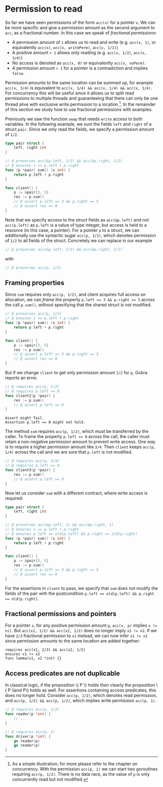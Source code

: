 # Permission to read

So far we have seen permissions of the form `acc(x)` for a pointer `x`.
We can be more specific and give a permission amount as the second argument to `acc`, as a fractional number.
In this case we speak of _fractional permissions_:
- A permission amount of `1` allows us to read and write (e.g. `acc(x, 1)`, or equivalently `acc(x)`, `acc(x, writePerm)`, `acc(x, 1/1)`)
- A positive amount `< 1` allows only reading (e.g. `acc(x, 1/2)`, `acc(x, 3/4)`)
- No access is denoted as `acc(x, 0)` or equivalently `acc(x, noPerm)`.
- A permission amount `> 1` for a pointer is a contradiction and implies `false`. <!-- not for predicates -->

Permission amounts to the same location can be summed up, for example `acc(x, 3/4)` is equivalent to `acc(x, 1/4) && acc(x, 1/4) && acc(x, 1/4)`.
For concurrency this will be useful since it allows us to split read permissions to multiple threads and guaranteeing that there can only be one thread alive with exclusive write permission to a location [^1].
In the remainder of this section we study how to use fractional permissions with examples.

Previously we saw the function `swap` that needs `write` access to both variables.
In the following example, we sum the fields `left` and `right` of a struct `pair`.
Since we only read the fields, we specify a permission amount of `1/2`.
``` go
type pair struct {
	left, right int
}

// @ preserves acc(&p.left, 1/2) && acc(&p.right, 1/2)
// @ ensures s == p.left + p.right
func (p *pair) sum() (s int) {
	return p.left + p.right
}

func client() {
	p := &pair{3, 5}
	res := p.sum()
	// @ assert p.left == 3 && p.right == 5
	// @ assert res == 8
}
```

Note that we specify access to the struct fields as `acc(&p.left)` and not `acc(p.left)` as `p.left` is a value of type integer, but access is held to a resource (in this case, a pointer).
For a pointer `p` to a struct, we can additionally use the syntactic sugar `acc(p, 1/2)`,
which denotes permission of `1/2` to all fields of the struct.
Concretely we can replace in our example
``` go
// @ preserves acc(&p.left, 1/2) && acc(&p.right, 1/2)`
```
with
``` go
// @ preserves acc(p, 1/2)
```

## Framing properties
<!-- Forgetting the second postcondition, functions like `dangerousSum` could satisfy this specification: -->
<!-- ``` go -->
<!-- // @ preserves acc(&p.left) && acc(&p.right) -->
<!-- // @ ensures s == p.left + p.right -->
<!-- func (p *pair) dangerousSum() (s int) { -->
<!--     p.left, p.right = 0, 0 -->
<!-- 	return 0 -->
<!-- } -->
<!-- ``` -->

Since `sum` requires only `acc(p, 1/2)`, and client acquires full access on allocation,
we can _frame_ the property `p.left == 3 && p.right == 5` across the call `p.sum()`, without specifying that the shared struct is not modified.
``` go
// @ preserves acc(p, 1/2)
// @ ensures s == p.left + p.right
func (p *pair) sum() (s int) {
	return p.left + p.right
}

func client() {
	p := &pair{3, 5}
	res := p.sum()
	// @ assert p.left == 3 && p.right == 5
	// @ assert res == 8
}
```
But if we change `client` to get only permission amount `1/2` for `p`, Gobra reports an error.
``` go
// @ requires acc(p, 1/2)
// @ requires p.left == 0
func client2(p *pair) {
	res := p.sum()
	// @ assert p.left == 0
}
```
``` text
Assert might fail. 
Assertion p.left == 0 might not hold.
```

The method `sum` requires `acc(p, 1/2)`, which must be transferred by the caller.
To frame the property `p.left == 0` across the call, the caller must retain a non-negative permission amount to prevent write access.
One way is to require a higher permission amount like `3/4`.
Then `client` keeps `acc(p, 1/4)` across the call and we are sure that `p.left` is not modified.
``` go
// @ requires acc(p, 3/4)
// @ requires p.left == 0
func client3(p *pair) {
	res := p.sum()
	// @ assert p.left == 0
}
```

Now let us consider `sum` with a different contract, where write access is required:
``` go
type pair struct {
	left, right int
}

// @ preserves acc(&p.left, 1) && acc(&p.right, 1)
// @ ensures s == p.left + p.right
// @ ensures p.left == old(p.left) && p.right == old(p.right)
func (p *pair) sum() (s int) {
	return p.left + p.right
}

func client() {
	p := &pair{3, 5}
	res := p.sum()
	// @ assert p.left == 3 && p.right == 5
	// @ assert res == 8
}
```
For the assertions in `client` to pass, we specify that `sum` does not modify the fields of the pair
with the postcondition `p.left == old(p.left) && p.right == old(p.right)`.

## Fractional permissions and pointers
For a pointer `x`, for any positive permission amount `p`, `acc(x, p)` implies `x != nil`.
But `acc(x1, 1/2) && acc(x2, 1/2)` does no longer imply `x1 != x2`.
If we have `2/3` fractional permission to `x1` instead, we can now infer `x1 != x2` 
since permission amounts to the same location are added together:
``` gobra
requires acc(x1, 2/3) && acc(x2, 1/2)
ensures x1 != x2
func lemma(x1, x2 *int) {}
```
<!-- (`x1 == x2 ==> acc(x1, 7/6)`) -->

## Access predicates are not duplicable
In classical logic, if the proposition \\( P \\) holds then clearly the proposition \\( P \land P\\) holds as well.
For assertions containing access predicates, this does no longer hold.
Consider `acc(p, 1/2)`, which denotes read permission, and `acc(p, 1/2) && acc(p, 1/2)`, which implies write permission `acc(p, 1)`.



[^1]: As a simple illustration; for more please refer to the chapter on concurrency.
With the permission `acc(p, 1)` we can start two goroutines requiring `acc(p, 1/2)`.
There is no data race, as the value of `p` is only concurrently read but not modified.
``` go
// @ requires acc(p, 1/2)
func reader(p *int) {
	// ...
}

// @ requires acc(p, 1)
func driver(p *int) {
	go reader(p)
	go reader(p)
}
```
